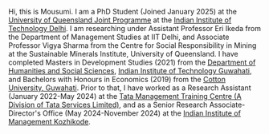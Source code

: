 Hi, this is Mousumi. I am a PhD Student (Joined January 2025) at the [University of Queensland Joint Programme]([url](https://uqiitd.org/)) at the [Indian Institute of Technology Delhi]([url](https://home.iitd.ac.in/)). I am researching under Assistant Professor Eri Ikeda from the Department of Management Studies at IIT Delhi, and Associate Professor Vigya Sharma from the Centre for Social Responsibility in Mining at the Sustainable Minerals Institute, University of Queensland.
I have completed Masters in Development Studies (2021) from the [Department of Humanities and Social Sciences]([url](https://www.iitg.ac.in/hss/)), [Indian Institute of Technology Guwahati]([url](https://www.iitg.ac.in/)), and Bachelors with Honours in Economics (2019) from the [Cotton University, Guwahati]([url](https://cottonuniversity.ac.in/)).
Prior to that, I have worked as a Research Assistant (January 2022-May 2024) at the [Tata Management Training Centre (A Division of Tata Services Limited)]([url](https://www.tmtctata.com/)), and as a Senior Research Associate- Director's Office (May 2024-November 2024) at the [Indian Institute of Management Kozhikode]([url](https://www.iimk.ac.in/)).

